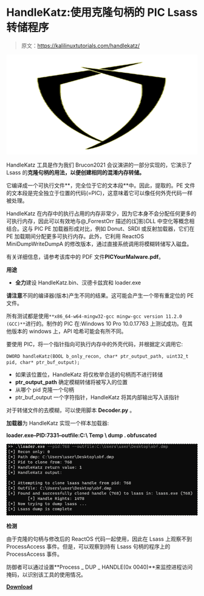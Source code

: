 # HandleKatz:使用克隆句柄的 PIC Lsass 转储程序

> 原文：<https://kalilinuxtutorials.com/handlekatz/>

[![](img/b975ba89651d57edaf35f83d1c909d2e.png)](https://blogger.googleusercontent.com/img/a/AVvXsEi_no5Uqs-ICZ9HMik4ryvrHrO416lIdEg2e9pjLBezw7vzaIn6OlZJpOWP6bQ4rAVJGn9bn6ruvG0vDkjflgRM_jOZzWzh6rbnKRKqXhohfrgi2Rp90FH1xQaTPxPwIFXSo47zODau597MLhLcjBu70S5XV3fqp-_7rjja-VflEqENZgi7GHUmpHyR=s728)

HandleKatz 工具是作为我们 Brucon2021 会议演讲的一部分实现的，它演示了 Lsass 的**克隆句柄的用法，以便创建相同的混淆内存转储。**

它编译成一个可执行文件**，完全位于它的文本段**中。因此，提取的。PE 文件的文本段是完全独立于位置的代码(=PIC)，这意味着它可以像任何外壳代码一样被处理。

HandleKatz 在内存中的执行占用的内存非常少，因为它本身不会分配任何更多的可执行内存，因此可以有效地与@_ForrestOrr 描述的(幻影)DLL 中空化等概念相结合。这与 PIC PE 加载器形成对比，例如 Donut、SRDI 或反射加载器，它们在 PE 加载期间分配更多可执行内存。此外，它利用 ReactOS MiniDumpWriteDumpA 的修改版本，通过直接系统调用将模糊转储写入磁盘。

有关详细信息，请参考该库中的 PDF 文件**PICYourMalware.pdf**。

**用途**

*   **全力**建设 HandleKatz.bin、汉德卡兹宾和 loader.exe

**请注意**不同的编译器(版本)产生不同的结果。这可能会产生一个带有重定位的 PE 文件。

所有测试都是使用`**x86_64-w64-mingw32-gcc mingw-gcc version 11.2.0 (GCC)**`进行的。制作的 PIC 在:Windows 10 Pro 10.0.17763 上测试成功。在其他版本的 windows 上，API 哈希可能会有所不同。

要使用 PIC，将一个指针指向可执行内存中的外壳代码，并根据定义调用它:

```
DWORD handleKatz(BOOL b_only_recon, char* ptr_output_path, uint32_t pid, char* ptr_buf_output);
```

*   如果该位置位，HandleKatz 将仅枚举合适的句柄而不进行转储
*   **ptr_output_path** 确定模糊转储将被写入的位置
*   从哪个 pid 克隆一个句柄
*   ptr_buf_output 一个字符指针，HandleKatz 将其内部输出写入该指针

对于转储文件的去模糊，可以使用脚本 **Decoder.py** 。

**加载器**为 HandleKatz 实现一个样本加载器:

**loader.exe–PID:7331–outfile:C:\ Temp \ dump . obfuscated**

![](img/6bac024cfe6981f01cd88dd13009cc5f.png)

**检测**

由于克隆的句柄与修改后的 ReactOS 代码一起使用，因此在 Lsass 上观察不到 ProcessAccess 事件。但是，可以观察到持有 Lsass 句柄的程序上的 ProcessAccess 事件。

防御者可以通过设置**Process _ DUP _ HANDLE(0x 0040)**来监控进程访问掩码，以识别该工具的使用情况。

[**Download**](https://github.com/codewhitesec/HandleKatz)